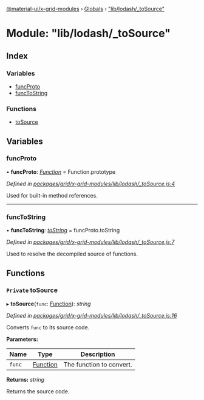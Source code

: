 [@material-ui/x-grid-modules](../README.md) › [Globals](../globals.md) › ["lib/lodash/_toSource"](_lib_lodash__tosource_.md)

# Module: "lib/lodash/_toSource"

## Index

### Variables

* [funcProto](_lib_lodash__tosource_.md#funcproto)
* [funcToString](_lib_lodash__tosource_.md#functostring)

### Functions

* [toSource](_lib_lodash__tosource_.md#private-tosource)

## Variables

###  funcProto

• **funcProto**: *[Function](../interfaces/_src_utils_utils_.debouncedfunction.md#function)* = Function.prototype

*Defined in [packages/grid/x-grid-modules/lib/lodash/_toSource.js:4](https://github.com/mui-org/material-ui-x/blob/02342a6/packages/grid/x-grid-modules/lib/lodash/_toSource.js#L4)*

Used for built-in method references.

___

###  funcToString

• **funcToString**: *[toString](../interfaces/_src_utils_utils_.debouncedfunction.md#tostring)* = funcProto.toString

*Defined in [packages/grid/x-grid-modules/lib/lodash/_toSource.js:7](https://github.com/mui-org/material-ui-x/blob/02342a6/packages/grid/x-grid-modules/lib/lodash/_toSource.js#L7)*

Used to resolve the decompiled source of functions.

## Functions

### `Private` toSource

▸ **toSource**(`func`: [Function](../interfaces/_src_utils_utils_.debouncedfunction.md#function)): *string*

*Defined in [packages/grid/x-grid-modules/lib/lodash/_toSource.js:16](https://github.com/mui-org/material-ui-x/blob/02342a6/packages/grid/x-grid-modules/lib/lodash/_toSource.js#L16)*

Converts `func` to its source code.

**Parameters:**

Name | Type | Description |
------ | ------ | ------ |
`func` | [Function](../interfaces/_src_utils_utils_.debouncedfunction.md#function) | The function to convert. |

**Returns:** *string*

Returns the source code.
